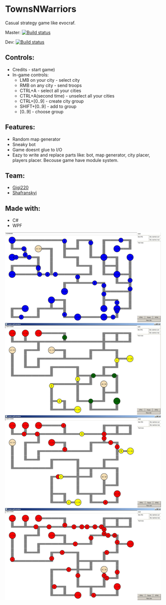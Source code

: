 # TownsNWarriors

Casual strategy game like evocraf.
  
Master: [![Build status](https://build.appcenter.ms/v0.1/apps/36d955f0-f88c-4429-972f-4e807f7d4fac/branches/master/badge)](https://appcenter.ms) 

Dev: [![Build status](https://build.appcenter.ms/v0.1/apps/36d955f0-f88c-4429-972f-4e807f7d4fac/branches/dev/badge)](https://appcenter.ms)

## Controls:
 * Credits - start game)
 * In-game controls:
 	* LMB on your city - select city
 	* RMB on any city - send troops
 	* CTRL+A - select all your cities
	* CTRL+A(second time) - unselect all your cities
	* CTRL+[0..9] - create city group
 	* SHIFT+[0..9] - add to group
 	* [0..9] - choose group

## Features:
 * Random map generator
 * Sneaky bot
 * Game doesnt glue to I/O
 * Eazy to write and replace parts like: bot, map generator, city placer, players placer. Becouse game have module system.
	
## Team:
 * [Gigi220](https://github.com/Gigi220) 
 * [Shafranskyi](https://github.com/Shafranskyi) 
	
## Made with:
 * С#
 * WPF

![](readme/img1.jpg)
![](readme/img2.jpg)
![](readme/img3.jpg)
![](readme/img4.jpg)
